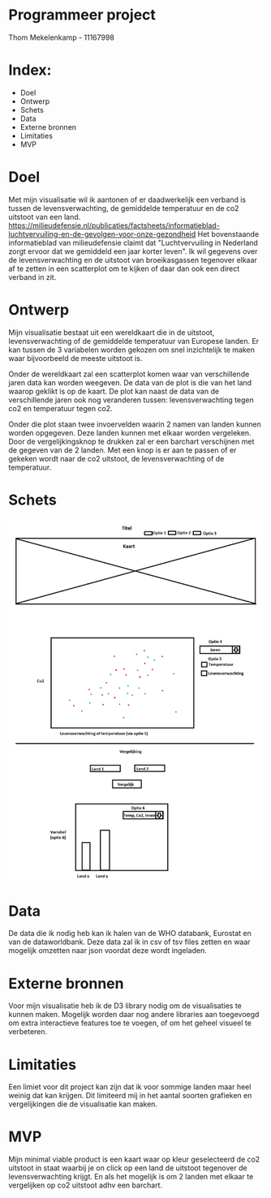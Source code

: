 # Programmeer project
Thom Mekelenkamp - 11167998

# Index:
- Doel
- Ontwerp
- Schets
- Data
- Externe bronnen
- Limitaties
- MVP

# Doel
Met mijn visualisatie wil ik aantonen of er daadwerkelijk een verband is tussen
de levensverwachting, de gemiddelde temperatuur en de co2 uitstoot van een land.
https://milieudefensie.nl/publicaties/factsheets/informatieblad-luchtvervuiling-en-de-gevolgen-voor-onze-gezondheid
Het bovenstaande informatieblad van milieudefensie claimt dat "Luchtvervuiling in Nederland zorgt ervoor dat we gemiddeld
een jaar korter leven". Ik wil gegevens over de levensverwachting en de uitstoot
van broeikasgassen tegenover elkaar af te zetten in een scatterplot om te kijken
of daar dan ook een direct verband in zit.

# Ontwerp
Mijn visualisatie bestaat uit een wereldkaart die in de uitstoot, levensverwachting
of de gemiddelde temperatuur van Europese landen. Er kan tussen de 3 variabelen
worden gekozen om snel inzichtelijk te maken waar bijvoorbeeld de meeste uitstoot is.

Onder de wereldkaart zal een scatterplot komen waar van verschillende jaren data
kan worden weegeven. De data van de plot is die van het land waarop geklikt is op de kaart.
De plot kan naast de data van de verschillende jaren ook nog veranderen tussen:
levensverwachting tegen co2 en temperatuur tegen co2.

Onder die plot staan twee invoervelden waarin 2 namen van landen kunnen worden
opgegeven. Deze landen kunnen met elkaar worden vergeleken. Door de vergelijkingsknop
te drukken zal er een barchart verschijnen met de gegeven van de 2 landen. Met een knop is er
aan te passen of er gekeken wordt naar de co2 uitstoot, de levensverwachting of de temperatuur.

# Schets
![Foto van eerste schets](doc/design.png)

# Data
De data die ik nodig heb kan ik halen van de WHO databank, Eurostat en van de dataworldbank.
Deze data zal ik in csv of tsv files zetten en waar mogelijk omzetten naar json voordat
deze wordt ingeladen.

# Externe bronnen
Voor mijn visualisatie heb ik de D3 library nodig om de visualisaties te kunnen maken.
Mogelijk worden daar nog andere libraries aan toegevoegd om extra interactieve features
toe te voegen, of om het geheel visueel te verbeteren.

# Limitaties
Een limiet voor dit project kan zijn dat ik voor sommige landen maar heel weinig dat
kan krijgen. Dit limiteerd mij in het aantal soorten grafieken en vergelijkingen
die de visualisatie kan maken.

# MVP
Mijn minimal viable product is een kaart waar op kleur geselecteerd de co2 uitstoot in staat
waarbij je on click op een land de uitstoot tegenover de levensverwachting krijgt.
En als het mogelijk is om 2 landen met elkaar te vergelijken op co2 uitstoot adhv
een barchart.
